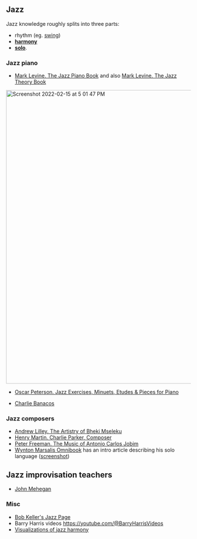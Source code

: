 Jazz
---

Jazz knowledge roughly splits into three parts:
- rhythm (eg. [swing](https://en.wikipedia.org/wiki/Swing_(jazz_performance_style)))
- [**harmony**](parts/jazz_harmony.md) 
- [**solo**](parts/jazz_solo.md). 


### Jazz piano

- [Mark Levine. The Jazz Piano Book](https://amzn.to/3uQwd2Q) and also [Mark Levine. The Jazz Theory Book](https://amzn.to/3uVHVt1)

<img width="800" alt="Screenshot 2022-02-15 at 5 01 47 PM" src="https://user-images.githubusercontent.com/1491908/154077255-4805e545-fe2e-4d55-81e4-925ca661698f.png">

- [Oscar Peterson. Jazz Exercises, Minuets, Etudes & Pieces for Piano](https://amzn.to/3GQFDOe)

- [Charlie Banacos](https://en.wikipedia.org/wiki/Charlie_Banacos)

### Jazz composers

- [Andrew Lilley. The Artistry of Bheki Mseleku](https://www.africanminds.co.za/wp-content/uploads/2020/06/Bheki-Mseleku-music-book-22Jun1200-Web-s.pdf)
- [Henry Martin. Charlie Parker, Composer](https://www.amazon.com/Charlie-Parker-Composer-Henry-Martin/dp/0190923385)
- [Peter Freeman. The Music of Antonio Carlos Jobim](https://www.amazon.com/Music-Antonio-Carlos-Jobim/dp/1783209372)
- [Wynton Marsalis Omnibook](https://wyntonmarsalis.org/books/title/wynton-marsalis-omnibook) has an intro article describing his solo language ([screenshot](https://t.me/keetezh/677))


Jazz improvisation teachers
---
- [John Mehegan](https://www.amazon.com/Books-John-Mehegan/s?rh=n%3A283155%2Cp_27%3AJohn+Mehegan)

### Misc

- [Bob Keller's Jazz Page](https://www.cs.hmc.edu/~keller/jazz/)
- Barry Harris videos https://youtube.com/@BarryHarrisVideos
- [Visualizations of jazz harmony](/languages/jazz.md)

